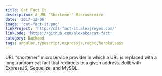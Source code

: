 ```yaml
---
title: Cat Fact It
description: A URL "Shortener" Microservice
date: '2017-12-06'
image: 'cat-fact-it.png'
linkProject: 'http://cat-fact-it.alexjreyes.com/'
linkCode: 'https://github.com/alexako/cat-fact'
category: Backend
tags: angular,typescript,expressjs,regex,heroku,sass
---
```


URL “shortener” microservice provider in which a URL is replaced with a long, random cat fact that redirects to a given address. Built with ExpressJS, Sequelize, and MySQL.
